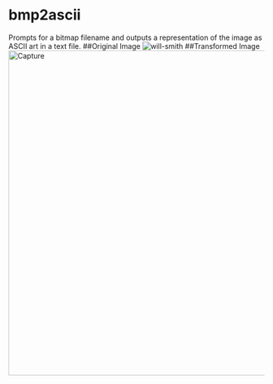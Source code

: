 # bmp2ascii
Prompts for a bitmap filename and outputs a representation of the image as ASCII art in a text file.
##Original Image
![will-smith](https://user-images.githubusercontent.com/41452865/64470491-9a421680-d0f8-11e9-80c2-1eb1a7701668.png)
##Transformed Image
<img width="639" alt="Capture" src="https://user-images.githubusercontent.com/41452865/64470495-b6de4e80-d0f8-11e9-8a49-73f08b6afa51.PNG">

